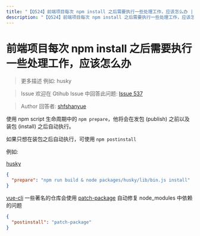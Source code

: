 ```yaml
---
title: "【Q524】前端项目每次 npm install 之后需要执行一些处理工作，应该怎么办 | 前端工程化高频面试题"
description: "【Q524】前端项目每次 npm install 之后需要执行一些处理工作，应该怎么办 字节跳动面试题、阿里腾讯面试题、美团小米面试题。"
---
```


# 前端项目每次 npm install 之后需要执行一些处理工作，应该怎么办

> 更多描述
> 例如: husky

> Issue
> 欢迎在 Gtihub Issue 中回答此问题: [Issue 537](https://github.com/shfshanyue/Daily-Question/issues/537)

> Author
> 回答者: [shfshanyue](https://github.com/shfshanyue)

使用 npm script 生命周期中的 `npm prepare`，他将会在发包 (publish) 之前以及装包 (install) 之后自动执行。

如果只想在装包之后自动执行，可使用 `npm postinstall`

例如:

[husky](https://github.com/typicode/husky)

```json
{
  "prepare": "npm run build & node packages/husky/lib/bin.js install"
}
```

[vue-cli](https://github.com/vuejs/vue-cli/blob/dev/package.json) 一些著名的仓库会使用 [patch-package](https://github.com/ds300/patch-package) 自动修复 node_modules 中依赖的问题

```json
{
  "postinstall": "patch-package"
}
```
